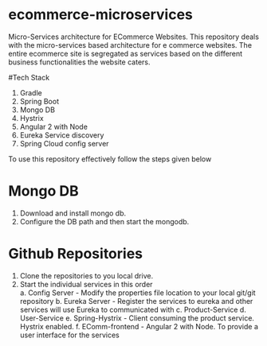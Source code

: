 # ecommerce-microservices
Micro-Services architecture for ECommerce Websites.
This repository deals with the micro-services based architecture for e commerce websites. The entire ecommerce site is segregated as services based on the different business functionalities the website caters.

#Tech Stack
1. Gradle
2. Spring Boot
3. Mongo DB
4. Hystrix
5. Angular 2 with Node
6. Eureka Service discovery
7. Spring Cloud config server

To use this repository effectively follow the steps given below
# Mongo DB
1. Download and install mongo db.
2. Configure the DB path and then start the mongodb.
# Github Repositories
1. Clone the repositories to you local drive.
2. Start the individual services in this order  
  a. Config Server - Modify the properties file location to your local git/git repository
  b. Eureka Server - Register the services to eureka and other services will use Eureka to communicated with 
  c. Product-Service
  d. User-Service
  e. Spring-Hystrix - Client consuming the product service. Hystrix enabled.
  f. EComm-frontend - Angular 2 with Node. To provide a user interface for the services
